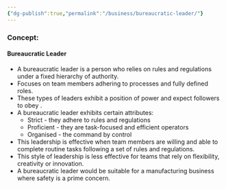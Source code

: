 ```yaml
---
{"dg-publish":true,"permalink":"/business/bureaucratic-leader/"}
---
```


### Concept:
#### Bureaucratic Leader
- A bureaucratic leader is a person who relies on rules and regulations under a fixed hierarchy of authority.
- Focuses on team members adhering to processes and fully defined roles.
- These types of leaders exhibit a position of power and expect followers to obey .
- A bureaucratic leader exhibits certain attributes:
	- Strict - they adhere to rules and regulations
	- Proficient - they are task-focused and efficient operators
	- Organised - the command by control
- This leadership is effective when team members are willing and able to complete routine tasks following a set of rules and regulations.
- This style of leadership is less effective for teams that rely on flexibility, creativity or innovation.
- A bureaucratic leader would be suitable for a manufacturing business where safety is a prime concern.
